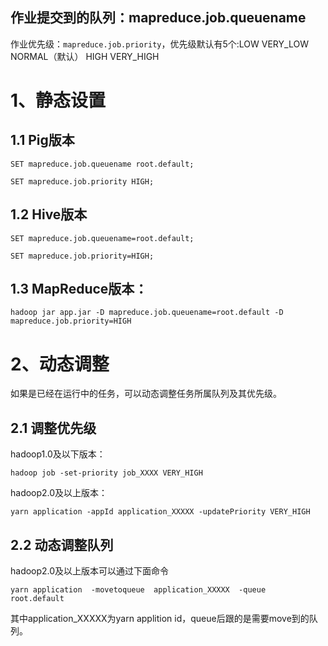 

作业提交到的队列：mapreduce.job.queuename
----
作业优先级：`mapreduce.job.priority`，优先级默认有5个:LOW VERY_LOW NORMAL（默认） HIGH VERY_HIGH

# 1、静态设置
## 1.1 Pig版本
```
SET mapreduce.job.queuename root.default;
```
```
SET mapreduce.job.priority HIGH;
```

## 1.2 Hive版本
```
SET mapreduce.job.queuename=root.default;
```
```
SET mapreduce.job.priority=HIGH;
```
## 1.3 MapReduce版本：
```
hadoop jar app.jar -D mapreduce.job.queuename=root.default -D mapreduce.job.priority=HIGH
```
# 2、动态调整
如果是已经在运行中的任务，可以动态调整任务所属队列及其优先级。

## 2.1 调整优先级
hadoop1.0及以下版本：
```
hadoop job -set-priority job_XXXX VERY_HIGH 
```
hadoop2.0及以上版本：
```
yarn application -appId application_XXXXX -updatePriority VERY_HIGH 
```
## 2.2 动态调整队列 
hadoop2.0及以上版本可以通过下面命令 
```
yarn application  -movetoqueue  application_XXXXX  -queue  root.default
```
其中application_XXXXX为yarn applition id，queue后跟的是需要move到的队列。
